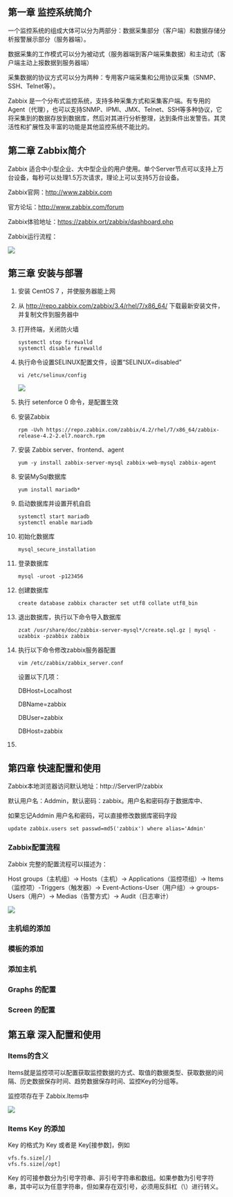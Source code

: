 ## 第一章 监控系统简介

一个监控系统的组成大体可以分为两部分：数据采集部分（客户端）和数据存储分析报警展示部分（服务器端）。

数据采集的工作模式可以分为被动式（服务器端到客户端采集数据）和主动式（客户端主动上报数据到服务器端）

采集数据的协议方式可以分为两种：专用客户端采集和公用协议采集（SNMP、SSH、Telnet等）。

Zabbix 是一个分布式监控系统，支持多种采集方式和采集客户端。有专用的Agent（代理），也可以支持SNMP、IPMI、JMX、Telnet、SSH等多种协议，它将采集到的数据存放到数据库，然后对其进行分析整理，达到条件出发警告。其灵活性和扩展性及丰富的功能是其他监控系统不能比的。

## 第二章 Zabbix简介

Zabbix 适合中小型企业、大中型企业的用户使用。单个Server节点可以支持上万台设备，每秒可以处理1.5万次请求，理论上可以支持5万台设备。

Zabbix官网：http://www.zabbix.com

官方论坛：http://www.zabbix.com/forum

Zabbix体验地址：https://zabbix.ort/zabbix/dashboard.php

Zabbix运行流程：

<div>
    <image src="../img/1.png"></image>
</div>

## 第三章 安装与部署

1. 安装 CentOS 7 ，并使服务器能上网

2. 从 http://repo.zabbix.com/zabbix/3.4/rhel/7/x86_64/ 下载最新安装文件，并复制文件到服务器中

3. 打开终端，关闭防火墙

   ```
   systemctl stop firewalld
   systemctl disable firewalld
   ```

4. 执行命令设置SELINUX配置文件，设置“SELINUX=disabled”

   ```
   vi /etc/selinux/config
   ```

   <div>
       <image src="../img/install1.png"></image>
   </div>

5. 执行 setenforce 0 命令，是配置生效

6. 安装Zabbix

   ```
   rpm -Uvh https://repo.zabbix.com/zabbix/4.2/rhel/7/x86_64/zabbix-release-4.2-2.el7.noarch.rpm
   ```

7. 安装 Zabbix server、frontend、agent

   ```
   yum -y install zabbix-server-mysql zabbix-web-mysql zabbix-agent
   ```

8. 安装MySql数据库

   ```
   yum install mariadb*
   ```

9. 启动数据库并设置开机自启

   ```
   systemctl start mariadb
   systemctl enable mariadb
   ```

10. 初始化数据库

    ```
    mysql_secure_installation
    ```

11. 登录数据库

    ```
    mysql -uroot -p123456
    ```

12. 创建数据库

    ```
    create database zabbix character set utf8 collate utf8_bin
    ```

13. 退出数据库，执行以下命令导入数据库

    ```
    zcat /usr/share/doc/zabbix-server-mysql*/create.sql.gz | mysql -uzabbix -pzabbix zabbix
    ```

14. 执行以下命令修改zabbix服务器配置

    ```
    vim /etc/zabbix/zabbix_server.conf
    ```

    设置以下几项：

    DBHost=Localhost

    DBName=zabbix

    DBUser=zabbix

    DBHost=zabbix

15. 

## 第四章 快速配置和使用

Zabbix本地浏览器访问默认地址：http://ServerIP/zabbix

默认用户名：Addmin，默认密码：zabbix。用户名和密码存于数据库中、

如果忘记Addmin 用户名和密码，可以直接修改数据库密码字段

```
update zabbix.users set passwd=md5('zabbix') where alias='Admin'
```

### Zabbix配置流程

Zabbix 完整的配置流程可以描述为：

Host groups（主机组）-> Hosts（主机）-> Applications（监控项组）-> Items（监控项）-Triggers（触发器）-> Event-Actions-User（用户组）-> groups-Users（用户）-> Medias（告警方式）-> Audit（日志审计）

<div>
    <image src="../img/配置流程.jpg"></image>
</div>

### 主机组的添加

### 模板的添加

### 添加主机



### Graphs 的配置



### Screen 的配置

## 第五章 深入配置和使用

### Items的含义



Items就是监控项可以配置获取监控数据的方式、取值的数据类型、获取数据的间隔、历史数据保存时间、趋势数据保存时间、监控Key的分组等。

监控项存在于 Zabbix.Items中

<div>
    <image src="../img/items.png"></image>
</div>

### Items Key 的添加

Key 的格式为 Key 或者是 Key[接参数]，例如

```
vfs.fs.size[/]
vfs.fs.size[/opt]
```

Key 的可接参数分为引号字符串、非引号字符串和数组。如果参数为引号字符串，其中可以为任意字符串，但如果存在双引号，必须用反斜杠（\）进行转义。